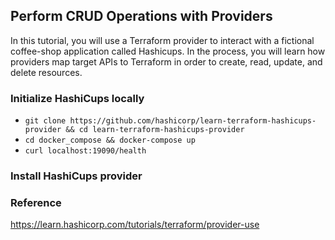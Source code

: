 ## Perform CRUD Operations with Providers
In this tutorial, you will use a Terraform provider to interact with a fictional coffee-shop application called Hashicups. In the process, you will learn how providers map target APIs to Terraform in order to create, read, update, and delete resources.

### Initialize HashiCups locally
- `git clone https://github.com/hashicorp/learn-terraform-hashicups-provider && cd learn-terraform-hashicups-provider`
- `cd docker_compose && docker-compose up`
- `curl localhost:19090/health`

### Install HashiCups provider

### Reference
https://learn.hashicorp.com/tutorials/terraform/provider-use
